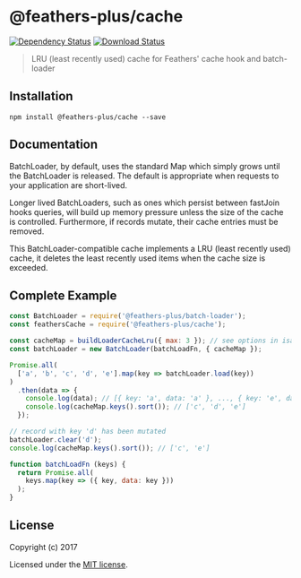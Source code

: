 # @feathers-plus/cache

[![Dependency Status](https://img.shields.io/david/feathers-plus/cache.svg?style=flat-square)](https://david-dm.org/eddyystop/dataloader-cache-lru)
[![Download Status](https://img.shields.io/npm/dm/feathers-plus/cache.svg?style=flat-square)](https://www.npmjs.com/package/dataloader-cache-lru)

> LRU (least recently used) cache for Feathers' cache hook and batch-loader

## Installation

```
npm install @feathers-plus/cache --save
```

## Documentation

BatchLoader, by default, uses the standard Map which simply grows until the BatchLoader is released.
The default is appropriate when requests to your application are short-lived.

Longer lived BatchLoaders, such as ones which persist between fastJoin hooks queries, will build up memory
pressure unless the size of the cache is controlled.
Furthermore, if records mutate, their cache entries must be removed.

This BatchLoader-compatible cache implements a LRU (least recently used) cache, it deletes the
least recently used items when the cache size is exceeded.
 


## Complete Example

```js
const BatchLoader = require('@feathers-plus/batch-loader');
const feathersCache = require('@feathers-plus/cache');

const cacheMap = buildLoaderCacheLru({ max: 3 }); // see options in isaacs/node-lru-cache
const batchLoader = new BatchLoader(batchLoadFn, { cacheMap });

Promise.all(
  ['a', 'b', 'c', 'd', 'e'].map(key => batchLoader.load(key))
)
  .then(data => {
    console.log(data); // [{ key: 'a', data: 'a' }, ..., { key: 'e', data: 'e' }]
    console.log(cacheMap.keys().sort()); // ['c', 'd', 'e']
  });

// record with key 'd' has been mutated
batchLoader.clear('d');
console.log(cacheMap.keys().sort()); // ['c', 'e']

function batchLoadFn (keys) {
  return Promise.all(
    keys.map(key => ({ key, data: key }))
  );
}
```

## License

Copyright (c) 2017

Licensed under the [MIT license](LICENSE).
